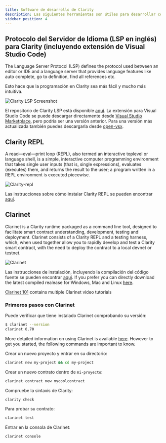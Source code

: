 ```yaml
---
title: Software de desarrollo de Clarity
description: Las siguientes herramientas son útiles para desarrollar contratos inteligentes con Clarity
sidebar_position: 4
---
```


## Protocolo del Servidor de Idioma (LSP en inglés) para Clarity (incluyendo extensión de Visual Studio Code)

The Language Server Protocol (LSP) defines the protocol used between an editor or IDE and a language server that provides language features like auto complete, go to definition, find all references etc.

Esto hace que la programación en Clarity sea más fácil y mucho más intuitiva.

![Clarity LSP Screenshot](https://raw.githubusercontent.com/hirosystems/clarity-lsp/21b64298ca117dc41358eb9dce4605cc4a448a4c/images/screenshot.png?raw=true)


El repositorio de Clarity LSP está disponible [aquí](https://github.com/hirosystems/clarity-lsp). La extensión para Visual Studio Code se puede descargar directamente desde [Visual Studio Marketplace](https://marketplace.visualstudio.com/items?itemName=HiroSystems.clarity-lsp), pero podría ser una versión anterior. Para una versión más actualizada también puedes descargarla desde [open-vsx](https://open-vsx.org/extension/hirosystems/clarity-lsp).

## Clarity REPL

A read—eval—print loop (REPL), also termed an interactive toplevel or language shell, is a simple, interactive computer programming environment that takes single user inputs (that is, single expressions), evaluates (executes) them, and returns the result to the user; a program written in a REPL environment is executed piecewise.

![Clarity-repl](https://github.com/hirosystems/clarity-repl/blob/develop/docs/images/screenshot.png?raw=true)

Las instrucciones sobre cómo instalar Clarity REPL se pueden encontrar [aquí](https://github.com/hirosystems/clarity-repl).

## Clarinet

Clarinet is a Clarity runtime packaged as a command line tool, designed to facilitate smart contract understanding, development, testing and deployment. Clarinet consists of a Clarity REPL and a testing harness, which, when used together allow you to rapidly develop and test a Clarity smart contract, with the need to deploy the contract to a local devnet or testnet.

![Clarinet](https://github.com/hirosystems/clarinet/blob/develop/docs/images/demo.gif?raw=true)

Las instrucciones de instalación, incluyendo la compilación del código fuente se pueden encontrar [aquí](https://github.com/hirosystems/clarinet). If you prefer you can directly download the latest compiled realease for Windows, Mac and Linux [here](https://github.com/hirosystems/clarinet/releases).

[Clarinet 101](https://www.youtube.com/playlist?list=PL5Ujm489LoJaAz9kUJm8lYUWdGJ2AnQTb) contains multiple Clarinet video tutorials

### Primeros pasos con Clarinet

Puede verificar que tiene instalado Clarinet comprobando su versión:

```bash
$ clarinet --version
clarinet 0.70
```

More detailed information on using Clarinet is available [here](https://book.clarity-lang.org/ch07-00-using-clarinet.html). However to get you started, the following commands are important to know.

Crear un nuevo proyecto y entrar en su directorio:

```bash
clarinet new my-project && cd my-project
```

Crear un nuevo contrato dentro de `mi-proyecto`:

```bash
clarinet contract new mycoolcontract
```

Compruebe la sintaxis de Clarity:

```bash
clarity check
```

Para probar su contrato:

```bash
clarinet test
```

Entrar en la consola de Clarinet:

```bash
clarinet console
```

